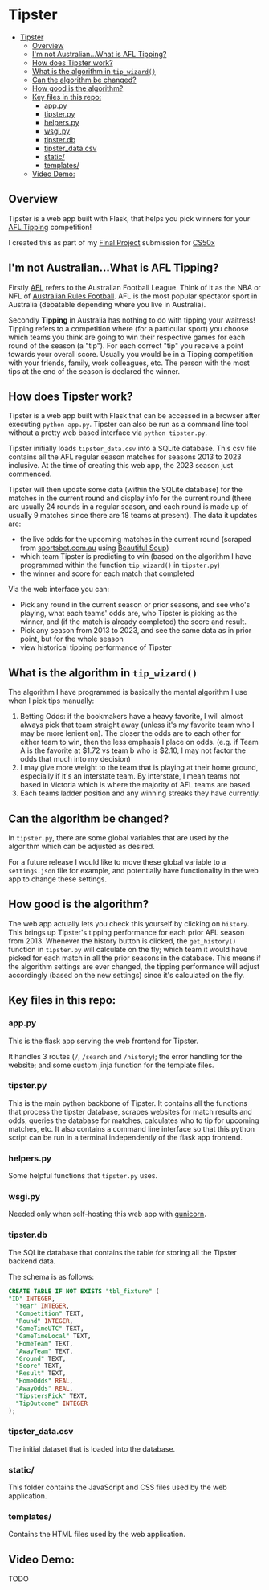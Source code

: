 # Tipster
- [Tipster](#tipster)
  - [Overview](#overview)
  - [I'm not Australian...What is AFL Tipping?](#im-not-australianwhat-is-afl-tipping)
  - [How does Tipster work?](#how-does-tipster-work)
  - [What is the algorithm in `tip_wizard()`](#what-is-the-algorithm-in-tip_wizard)
  - [Can the algorithm be changed?](#can-the-algorithm-be-changed)
  - [How good is the algorithm?](#how-good-is-the-algorithm)
  - [Key files in this repo:](#key-files-in-this-repo)
    - [app.py](#apppy)
    - [tipster.py](#tipsterpy)
    - [helpers.py](#helperspy)
    - [wsgi.py](#wsgipy)
    - [tipster.db](#tipsterdb)
    - [tipster\_data.csv](#tipster_datacsv)
    - [static/](#static)
    - [templates/](#templates)
  - [Video Demo:](#video-demo)


## Overview

Tipster is a web app built with Flask, that helps you pick winners for your [AFL Tipping](#im-not-australianwhat-is-afl-tipping) competition!

I created this as part of my [Final Project](https://cs50.harvard.edu/x/2023/project/) submission for [CS50x](https://cs50.harvard.edu/x/2023/)

## I'm not Australian...What is AFL Tipping?

Firstly [AFL](https://en.wikipedia.org/wiki/Australian_Football_League) refers to the Australian Football League. Think of it as the NBA or NFL of [Australian Rules Football](https://en.wikipedia.org/wiki/Australian_rules_football). AFL is the most popular spectator sport in Australia (debatable depending where you live in Australia). 

Secondly **Tipping** in Australia has nothing to do with tipping your waitress! Tipping refers to a competition where (for a particular sport) you choose which teams you think are going to win their respective games for each round of the season (a "tip"). For each correct "tip" you receive a point towards your overall score. Usually you would be in a Tipping competition with your friends, family, work colleagues, etc. The person with the most tips at the end of the season is declared the winner.

## How does Tipster work?
Tipster is a web app built with Flask that can be accessed in a browser after executing `python app.py`. Tipster can also be run as a command line tool without a pretty web based interface via `python tipster.py`.

Tipster initially loads `tipster_data.csv` into a SQLite database. This csv file contains all the AFL regular season matches for seasons 2013 to 2023 inclusive. At the time of creating this web app, the 2023 season just commenced.

Tipster will then update some data (within the SQLite database) for the matches in the current round and display info for the current round (there are usually 24 rounds in a regular season, and each round is made up of usually 9 matches since there are 18 teams at present). The data it updates are:
- the live odds for the upcoming matches in the current round (scraped from [sportsbet.com.au](https://www.sportsbet.com.au/) using [Beautiful Soup](https://pypi.org/project/beautifulsoup4/))
- which team Tipster is predicting to win (based on the algorithm I have programmed within the function `tip_wizard()` in `tipster.py`)
- the winner and score for each match that completed

Via the web interface you can:
- Pick any round in the current season or prior seasons, and see who's playing, what each teams' odds are, who Tipster is picking as the winner, and (if the match is already completed) the score and result.
- Pick any season from 2013 to 2023, and see the same data as in prior point, but for the whole season
- view historical tipping performance of Tipster

## What is the algorithm in `tip_wizard()`
The algorithm I have programmed is basically the mental algorithm I use when I pick tips manually:
1. Betting Odds: if the bookmakers have a heavy favorite, I will almost always pick that team straight away (unless it's my favorite team who I may be more lenient on). The closer the odds are to each other for either team to win, then the less emphasis I place on odds. (e.g. if Team A is the favorite at $1.72 vs team b who is $2.10, I may not factor the odds that much into my decision)
2. I may give more weight to the team that is playing at their home ground, especially if it's an interstate team. By interstate, I mean teams not based in Victoria which is where the majority of AFL teams are based.
3. Each teams ladder position and any winning streaks they have currently.

## Can the algorithm be changed?
In `tipster.py`, there are some global variables that are used by the algorithm which can be adjusted as desired. 

For a future release I would like to move these global variable to a `settings.json` file for example, and potentially have functionality in the web app to change these settings.

## How good is the algorithm?

The web app actually lets you check this yourself by clicking on `history`. This brings up Tipster's tipping performance for each prior AFL season from 2013. Whenever the history button is clicked, the `get_history()` function in `tipster.py` will calculate on the fly; which team it would have picked for each match in all the prior seasons in the database. This means if the algorithm settings are ever changed, the tipping performance will adjust accordingly (based on the new settings) since it's calculated on the fly.

## Key files in this repo:

### app.py

This is the flask app serving the web frontend for Tipster.

It handles 3 routes (`/`, `/search` and `/history`); the error handling for the website; and some custom jinja function for the template files.

### tipster.py

This is the main python backbone of Tipster. It contains all the functions that process the tipster database, scrapes websites for match results and odds, queries the database for matches, calculates who to tip for upcoming matches, etc. It also contains a command line interface so that this python script can be run in a terminal independently of the flask app frontend.

### helpers.py

Some helpful functions that `tipster.py` uses.

### wsgi.py

Needed only when self-hosting this web app with [gunicorn](https://gunicorn.org/).

### tipster.db

The SQLite database that contains the table for storing all the Tipster backend data.

The schema is as follows:

```sql
CREATE TABLE IF NOT EXISTS "tbl_fixture" (
"ID" INTEGER,
  "Year" INTEGER,
  "Competition" TEXT,
  "Round" INTEGER,
  "GameTimeUTC" TEXT,
  "GameTimeLocal" TEXT,
  "HomeTeam" TEXT,
  "AwayTeam" TEXT,
  "Ground" TEXT,
  "Score" TEXT,
  "Result" TEXT,
  "HomeOdds" REAL,
  "AwayOdds" REAL,
  "TipstersPick" TEXT,
  "TipOutcome" INTEGER
);
```

### tipster_data.csv

The initial dataset that is loaded into the database.

### static/

This folder contains the JavaScript and CSS files used by the web application.

### templates/

Contains the HTML files used by the web application.


## Video Demo:  
TODO
